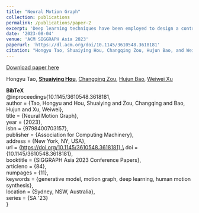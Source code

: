 ```yaml
---
title: "Neural Motion Graph"
collection: publications
permalink: /publications/paper-2
excerpt: 'Deep learning techniques have been employed to design a controllable human motion synthesizer. Despite their potential, however, designing a neural network-based motion synthesis that enables flexible user interaction, fine-grained controllability, and the support of new types of motions at reduced time and space consumption costs remains a challenge. In this paper, we propose a novel approach, a neural motion graph, that addresses the challenge by enabling scalability to new motions while using compact neural networks. Our approach represents each type of motion with a separate neural node to reduce the cost of adding new motion types. In addition, designing a separate neural node for each motion type enables task-specific control strategies and has greater potential to achieve a high-quality synthesis of complex motions, such as the Mongolian dance. Furthermore, a single transition network, which acts as neural edges, is used to model the transition between two motion nodes. The transition network is designed with a lightweight control module to achieve a fine-grained response to user control signals. Overall, the design choice makes the neural motion graph highly controllable and scalable. In addition to being fully flexible to user interaction through high-level and fine-grained user-control signals, our experimental and subjective evaluation results demonstrate that our proposed approach, neural motion graph, outperforms state-of-the-art human motion synthesis methods in terms of the quality of controlled motion generation.'
date: '2023-08-04'
venue: 'ACM SIGGRAPH Asia 2023'
paperurl: 'https://dl.acm.org/doi/10.1145/3610548.3618181'
citation: "Hongyu Tao, Shuaiying Hou, Changqing Zou, Hujun Bao, and Weiwei Xu. 2023. Neural Motion Graph. In SIGGRAPH Asia 2023 Conference Papers (SA '23). Association for Computing Machinery, New York, NY, USA, Article 84, 1–11. https://doi.org/10.1145/3610548.3618181"
---
```


[Download paper here](https://dl.acm.org/doi/10.1145/3610548.3618181)

Hongyu Tao, [**Shuaiying Hou**](https://houericsy.github.io/ShuaiyingHou/), [Changqing Zou](https://changqingzou.weebly.com/), [Hujun Bao](http://www.cad.zju.edu.cn/home/bao/), [Weiwei Xu](http://www.cad.zju.edu.cn/home/weiweixu/weiweixu_en.htm)


**BibTeX**\
@inproceedings{10.1145/3610548.3618181,\
author = {Tao, Hongyu and Hou, Shuaiying and Zou, Changqing and Bao, Hujun and Xu, Weiwei},\
title = {Neural Motion Graph},\
year = {2023},\
isbn = {9798400703157},\
publisher = {Association for Computing Machinery},\
address = {New York, NY, USA},\
url = {https://doi.org/10.1145/3610548.3618181},\
doi = {10.1145/3610548.3618181},\
booktitle = {SIGGRAPH Asia 2023 Conference Papers},\
articleno = {84},\
numpages = {11},\
keywords = {generative model, motion graph, deep learning, human motion synthesis},\
location = {Sydney, NSW, Australia},\
series = {SA '23}\
}